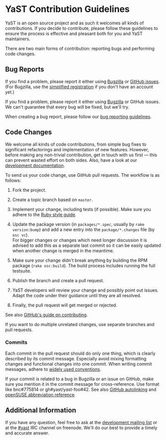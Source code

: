 YaST Contribution Guidelines
============================

YaST is an open source project and as such it welcomes all kinds of
contributions. If you decide to contribute, please follow these guidelines to
ensure the process is effective and pleasant both for you and YaST maintainers.

There are two main forms of contribution: reporting bugs and performing code
changes.

Bug Reports
-----------

If you find a problem, please report it either using
[Bugzilla](https://bugzilla.suse.com/enter_bug.cgi?format=guided&product=openSUSE+Factory&component=YaST2)
or [GitHub issues](../../issues). (For Bugzilla, use the [simplified
registration](https://secure-www.novell.com/selfreg/jsp/createSimpleAccount.jsp)
if you don't have an account yet.)

If you find a problem, please report it either using
[Bugzilla](https://bugzilla.suse.com/) or GitHub issues. We can't guarantee
that every bug will be fixed, but we'll try.

When creating a bug report, please follow our [bug reporting
guidelines](http://en.opensuse.org/openSUSE:Report_a_YaST_bug).

Code Changes
------------

We welcome all kinds of code contributions, from simple bug fixes to significant
refactorings and implementation of new features. However, before making any
non-trivial contribution, get in touch with us first — this can prevent wasted
effort on both sides. Also, have a look at our [development
documentation](http://en.opensuse.org/openSUSE:YaST_development).

To send us your code change, use GitHub pull requests. The workflow is as
follows:

  1. Fork the project.

  2. Create a topic branch based on `master`.

  3. Implement your change, including tests (if possible). Make sure you adhere
     to the [Ruby style
     guide](https://github.com/SUSE/style-guides/blob/master/Ruby.md).

  4. Update the package version (in `packages/*.spec`, usually by
     `rake version:bump`) and add a new entry into the `package/*.changes` file
     (by `osc vc`).  
     For bigger changes or changes which need longer discussion it is advised to
     add this as a separate last commit so it can be easily updated when another
     change is merged in the meantime.

  5. Make sure your change didn't break anything by building the RPM package
     (`rake osc:build`). The build process includes running the full testsuite.

  6. Publish the branch and create a pull request.

  7. YaST developers will review your change and possibly point out issues.
     Adapt the code under their guidance until they are all resolved.

  8. Finally, the pull request will get merged or rejected.

See also [GitHub's guide on
contributing](https://help.github.com/articles/fork-a-repo).

If you want to do multiple unrelated changes, use separate branches and pull
requests.

### Commits

Each commit in the pull request should do only one thing, which is clearly
described by its commit message. Especially avoid mixing formatting changes and
functional changes into one commit. When writing commit messages, adhere to
[widely used
conventions](http://tbaggery.com/2008/04/19/a-note-about-git-commit-messages.html).

If your commit is related to a bug in Bugzilla or an issue on GitHub, make sure
you mention it in the commit message for cross-reference. Use format like
bnc#775814 or gh#yast/yast-foo#42. See also [GitHub
autolinking](https://help.github.com/articles/github-flavored-markdown#references)
and [openSUSE abbreviation
reference](http://en.opensuse.org/openSUSE:Packaging_Patches_guidelines#Current_set_of_abbreviations).

Additional Information
----------------------

If you have any question, feel free to ask at the [development mailing
list](http://lists.opensuse.org/yast-devel/) or at the
[#yast](http://webchat.freenode.net/?channels=%23yast) IRC channel on freenode.
We'll do our best to provide a timely and accurate answer.
